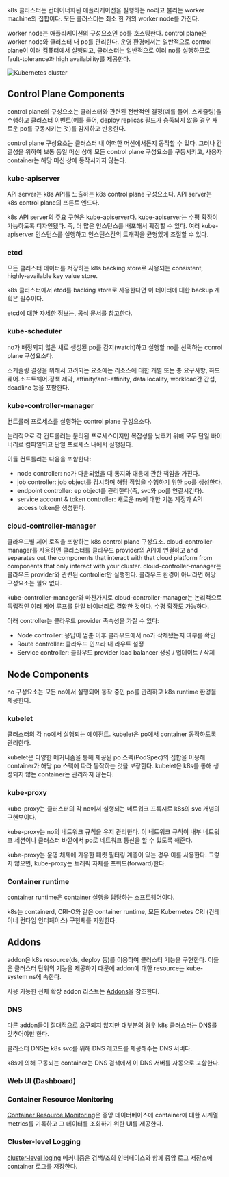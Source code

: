 k8s 클러스터는 컨테이너화된 애플리케이션을 실행하는 no라고 불리는 worker machine의 집합이다. 모든 클러스터는 최소 한 개의 worker node를 가진다.

worker node는 애플리케이션의 구성요소인 po를 호스팅한다. control plane은 worker node와 클러스터 내 po를 관리한다. 운영 환경에서는 일반적으로 control plane이 여러 컴퓨터에서 실행되고, 클러스터는 일반적으로 여러 no를 실행하므로 fault-tolerance과 high availability를 제공한다.

![Kubernetes cluster](https://d33wubrfki0l68.cloudfront.net/2475489eaf20163ec0f54ddc1d92aa8d4c87c96b/e7c81/images/docs/components-of-kubernetes.svg)

## Control Plane Components
control plane의 구성요소는 클러스터와 관련된 전반적인 결정(예를 들어, 스케줄링)을 수행하고 클러스터 이벤트(예를 들어, deploy replicas 필드가 충족되지 않을 경우 새로운 po를 구동시키는 것)를 감지하고 반응한다.

control plane 구성요소는 클러스터 내 어떠한 머신에서든지 동작할 수 있다. 그러나 간결성을 위하여 보통 동일 머신 상에 모든 control plane 구성요소를 구동시키고, 사용자 container는 해당 머신 상에 동작시키지 않는다.

### kube-apiserver
API server는 k8s API를 노출하는 k8s control plane 구성요소다. API server는 k8s control plane의 프론트 엔드다.

k8s API server의 주요 구현은 kube-apiserver다. kube-apiserver는 수평 확장이 가능하도록 디자인됐다. 즉, 더 많은 인스턴스를 배포해서 확장할 수 있다. 여러 kube-apiserver 인스턴스를 실행하고 인스턴스간의 트래픽을 균형있게 조절할 수 있다.

### etcd
모든 클러스터 데이터를 저장하는 k8s backing store로 사용되는 consistent, highly-available key value store.

k8s 클러스터에서 etcd를 backing store로 사용한다면 이 데이터에 대한 backup 계획은 필수이다.

etcd에 대한 자세한 정보는, 공식 문서를 참고한다.

### kube-scheduler
no가 배정되지 않은 새로 생성된 po를 감지(watch)하고 실행할 no를 선택하는 conrol plane 구성요소다.

스케줄링 결정을 위해서 고려되는 요소에는 리소스에 대한 개별 또는 총 요구사항, 하드웨어.소프트웨어.정책 제약, affinity/anti-affinity, data locality, workload간 간섭, deadline 등을 포함한다.

### kube-controller-manager
컨트롤러 프로세스를 실행하는 control plane 구성요소다.

논리적으로 각 컨트롤러는 분리된 프로세스이지만 복잡성을 낮추기 위해 모두 단일 바이너리로 컴파일되고 단일 프로세스 내에서 실행된다.

이들 컨트롤러는 다음을 포함한다:

- node controller: no가 다운되었을 때 통지와 대응에 관한 책임을 가진다.
- job controller: job object를 감시하며 해당 작업을 수행하기 위한 po를 생성한다.
- endpoint controller: ep object를 관리한다(즉, svc와 po를 연결시킨다).
- service account & token controller: 새로운 ns에 대한 기본 계정과 API access token을 생성한다.

### cloud-controller-manager
클라우드별 제어 로직을 포함하는 k8s control plane 구성요소. cloud-controller-manager를 사용하면 클러스터를 클라우드 provider의 API에 연결하고 and separates out the components that interact with that cloud platform from components that only interact with your cluster. cloud-controller-manager는 클라우드 provider와 관련된 controller만 실행한다. 클라우드 환경이 아니라면 해당 구성요소는 필요 없다.

kube-controller-manager와 마찬가지로 cloud-controller-manager는 논리적으로 독립적인 여러 제어 루프를 단일 바이너리로 결합한 것이다. 수평 확장도 가능하다.

아래 controller는 클라우드 provider 족속성을 가질 수 있다:

- Node controller: 응답이 멈춘 이후 클라우드에서 no가 삭제됐는지 여부를 확인
- Route controller: 클라우드 인프라 내 라우트 설정
- Service controller: 클라우드 provider load balancer 생성 / 업데이트 / 삭제

## Node Components
no 구성요소는 모든 no에서 실행되어 동작 중인 po를 관리하고 k8s runtime 환경을 제공한다.

### kubelet
클러스터의 각 no에서 실행되는 에이전트. kubelet은 po에서 container 동작하도록 관리한다.

kubelet은 다양한 메커니즘을 통해 제공된 po 스펙(PodSpec)의 집합을 이용해 container가 해당 po 스펙에 따라 동작하는 것을 보장한다. kubelet은 k8s를 통해 생성되지 않는 container는 관리하지 않는다.

### kube-proxy
kube-proxy는 클러스터의 각 no에서 실행되는 네트워크 프록시로 k8s의 svc 개념의 구현부이다.

kube-proxy는 no의 네트워크 규칙을 유지 관리한다. 이 네트워크 규칙이 내부 네트워크 세션이나 클러스터 바깥에서 po로 네트워크 통신을 할 수 있도록 해준다.

kube-proxy는 운영 체제에 가용한 패킷 필터링 계층이 있는 경우 이를 사용한다. 그렇지 않으면, kube-proxy는 트래픽 자체를 포워드(forward)한다.

### Container runtime
container runtime은 container 실행을 담당하는 소프트웨어이다.

k8s는 containerd, CRI-O와 같은 container runtime, 모든 Kubernetes CRI (컨테이너 런타임 인터페이스) 구현체를 지원한다.

## Addons
addon은 k8s resource(ds, deploy 등)를 이용하여 클러스터 기능을 구현한다. 이들은 클러스터 단위의 기능을 제공하기 때문에 addon에 대한 resource는 kube-system ns에 속한다.

사용 가능한 전체 확장 addon 리스트는 [Addons](https://kubernetes.io/docs/concepts/cluster-administration/addons/)을 참조한다.

### DNS
다른 addon들이 절대적으로 요구되지 않지만 대부분의 경우 k8s 클러스터는 DNS를 갖추어야만 한다.

클러스터 DNS는 k8s svc를 위해 DNS 레코드를 제공해주는 DNS 서버다.

k8s에 의해 구동되는 container는 DNS 검색에서 이 DNS 서버를 자동으로 포함한다.

### Web UI (Dashboard)

### Container Resource Monitoring
[Container Resource Monitoring](https://kubernetes.io/docs/tasks/debug/debug-cluster/resource-usage-monitoring/)은 중앙 데이터베이스에 container에 대한 시계열 metrics를 기록하고 그 데이터를 조회하기 위한 UI를 제공한다.

### Cluster-level Logging
[cluster-level loging](https://kubernetes.io/docs/concepts/cluster-administration/logging/) 메커니즘은 검색/조회 인터페이스와 함께 중앙 로그 저장소에 container 로그를 저장한다.

